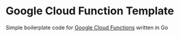 # Google Cloud Function Template 
Simple boilerplate code for [Google Cloud Functions](https://cloud.google.com/functions) written in Go
